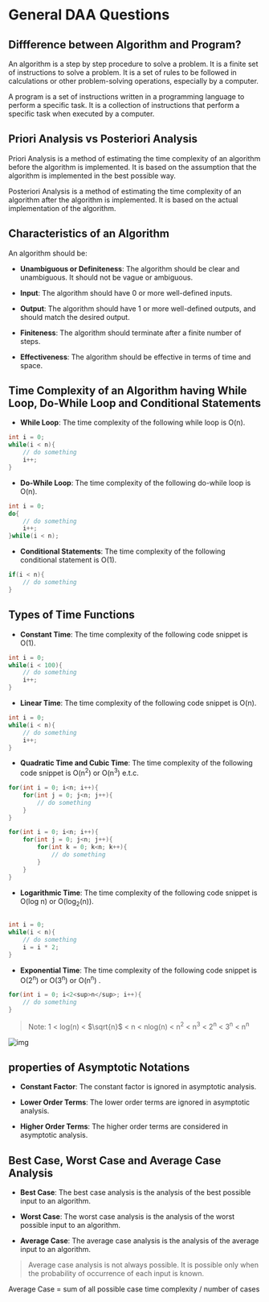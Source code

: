 # General DAA Questions

## Diffference between Algorithm and Program?

An algorithm is a step by step procedure to solve a problem. It is a finite set of instructions to solve a problem. It is a set of rules to be followed in calculations or other problem-solving operations, especially by a computer.

A program is a set of instructions written in a programming language to perform a specific task. It is a collection of instructions that perform a specific task when executed by a computer.

## Priori Analysis vs Posteriori Analysis

Priori Analysis is a method of estimating the time complexity of an algorithm before the algorithm is implemented. It is based on the assumption that the algorithm is implemented in the best possible way.

Posteriori Analysis is a method of estimating the time complexity of an algorithm after the algorithm is implemented. It is based on the actual implementation of the algorithm.

## Characteristics of an Algorithm

An algorithm should be:

- **Unambiguous or Definiteness**: The algorithm should be clear and unambiguous. It should not be vague or ambiguous.

- **Input**: The algorithm should have 0 or more well-defined inputs.

- **Output**: The algorithm should have 1 or more well-defined outputs, and should match the desired output.

- **Finiteness**: The algorithm should terminate after a finite number of steps.

- **Effectiveness**: The algorithm should be effective in terms of time and space.

## Time Complexity of an Algorithm having While Loop, Do-While Loop and Conditional Statements

- **While Loop**: The time complexity of the following while loop is O(n).

```java
int i = 0;
while(i < n){
    // do something
    i++;
}
```

- **Do-While Loop**: The time complexity of the following do-while loop is O(n).

```java
int i = 0;
do{
    // do something
    i++;
}while(i < n);
```

- **Conditional Statements**: The time complexity of the following conditional statement is O(1).

```java
if(i < n){
    // do something
}
```

## Types of Time Functions

- **Constant Time**: The time complexity of the following code snippet is O(1).

```java
int i = 0;
while(i < 100){
    // do something
    i++;
}
```

- **Linear Time**: The time complexity of the following code snippet is O(n).

```java
int i = 0;
while(i < n){
    // do something
    i++;
}
```

- **Quadratic Time and Cubic Time**: The time complexity of the following code snippet is O(n<sup>2</sup>) or O(n<sup>3</sup>) e.t.c.

```java
for(int i = 0; i<n; i++){
    for(int j = 0; j<n; j++){
        // do something
    }
}
```

```java
for(int i = 0; i<n; i++){
    for(int j = 0; j<n; j++){
        for(int k = 0; k<n; k++){
            // do something
        }
    }
}
```

- **Logarithmic Time**: The time complexity of the following code snippet is O(log n) or O(log<sub>2</sub>(n)).

```java

int i = 0;
while(i < n){
    // do something
    i = i * 2;
}
```

- **Exponential Time**: The time complexity of the following code snippet is O(2<sup>n</sup>) or O(3<sup>n</sup>) or O(n<sup>n</sup>)  .

```java
for(int i = 0; i<2<sup>n</sup>; i++){
    // do something
}
```

> Note: 1 < log(n) < $\sqrt{n}$ < n < nlog(n) < n<sup>2</sup> < n<sup>3</sup> < 2<sup>n</sup> < 3<sup>n</sup> < n<sup>n</sup>

![img](https://adrianmejia.com/images/time-complexity-examples.png)

## properties of Asymptotic Notations

- **Constant Factor**: The constant factor is ignored in asymptotic analysis.

- **Lower Order Terms**: The lower order terms are ignored in asymptotic analysis.

- **Higher Order Terms**: The higher order terms are considered in asymptotic analysis.

## Best Case, Worst Case and Average Case Analysis

- **Best Case**: The best case analysis is the analysis of the best possible input to an algorithm.

- **Worst Case**: The worst case analysis is the analysis of the worst possible input to an algorithm.

- **Average Case**: The average case analysis is the analysis of the average input to an algorithm.

> Average case analysis is not always possible. It is possible only when the probability of occurrence of each input is known.

Average Case = sum of all possible case time complexity / number of cases
